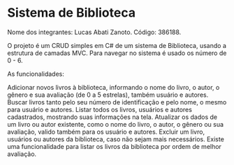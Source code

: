 # Sistema de Biblioteca

Nome dos integrantes: Lucas Abati Zanoto. Código: 386188.

O projeto é um CRUD simples em C# de um sistema de Biblioteca, usando a estrutura de camadas MVC.
Para navegar no sistema é usado os número de 0 - 6.

As funcionalidades:

Adicionar novos livros à biblioteca, informando o nome do livro, o autor, o gênero e sua avaliação (de 0 a 5 estrelas), também usuário e autores.
Buscar livros tanto pelo seu número de identificação e pelo nome, o mesmo para usuário e autores.
Listar todos os livros, usuários e autores cadastrados, mostrando suas informações na tela.
Atualizar os dados de um livro ou autor existente, como o nome do livro, o autor, o gênero ou sua avaliação, valido também para os usuário e autores.
Excluir um livro, usuários ou autores da biblioteca, caso não sejam mais necessários.
Existe uma funcionalidade para listar os livros da biblioteca por ordem de melhor avaliação. 